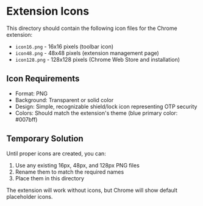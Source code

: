 # Extension Icons

This directory should contain the following icon files for the Chrome extension:

- `icon16.png` - 16x16 pixels (toolbar icon)
- `icon48.png` - 48x48 pixels (extension management page)
- `icon128.png` - 128x128 pixels (Chrome Web Store and installation)

## Icon Requirements

- Format: PNG
- Background: Transparent or solid color
- Design: Simple, recognizable shield/lock icon representing OTP security
- Colors: Should match the extension's theme (blue primary color: #007bff)

## Temporary Solution

Until proper icons are created, you can:
1. Use any existing 16px, 48px, and 128px PNG files
2. Rename them to match the required names
3. Place them in this directory

The extension will work without icons, but Chrome will show default placeholder icons.